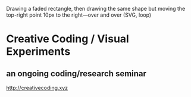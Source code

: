 Drawing a faded rectangle, then drawing the same shape but moving the top-right point 10px to the right—over and over (SVG, loop)

# Creative Coding / Visual Experiments
## an ongoing coding/research seminar
<http://creativecoding.xyz>